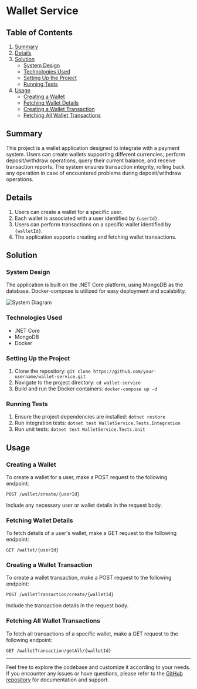 # Wallet Service

## Table of Contents
1. [Summary](#summary)
2. [Details](#details)
3. [Solution](#solution)
   - [System Design](#system-design)
   - [Technologies Used](#technologies-used)
   - [Setting Up the Project](#setting-up-the-project)
   - [Running Tests](#running-tests)
4. [Usage](#usage)
   - [Creating a Wallet](#creating-a-wallet)
   - [Fetching Wallet Details](#fetching-wallet-details)
   - [Creating a Wallet Transaction](#creating-a-wallet-transaction)
   - [Fetching All Wallet Transactions](#fetching-all-wallet-transactions)

## Summary
This project is a wallet application designed to integrate with a payment system. Users can create wallets supporting different currencies, perform deposit/withdraw operations, query their current balance, and receive transaction reports. The system ensures transaction integrity, rolling back any operation in case of encountered problems during deposit/withdraw operations.

## Details
1. Users can create a wallet for a specific user.
2. Each wallet is associated with a user identified by `{userId}`.
3. Users can perform transactions on a specific wallet identified by `{walletId}`.
4. The application supports creating and fetching wallet transactions.

## Solution

### System Design
The application is built on the .NET Core platform, using MongoDB as the database. Docker-compose is utilized for easy deployment and scalability.

![System Diagram](system_diagram.png)

### Technologies Used
- .NET Core
- MongoDB
- Docker

### Setting Up the Project
1. Clone the repository: `git clone https://github.com/your-username/wallet-service.git`
2. Navigate to the project directory: `cd wallet-service`
3. Build and run the Docker containers: `docker-compose up -d`

### Running Tests
1. Ensure the project dependencies are installed: `dotnet restore`
2. Run integration tests: `dotnet test WalletService.Tests.Integration`
3. Run unit tests: `dotnet test WalletService.Tests.Unit`

## Usage

### Creating a Wallet
To create a wallet for a user, make a POST request to the following endpoint:

```
POST /wallet/create/{userId}
```

Include any necessary user or wallet details in the request body.

### Fetching Wallet Details
To fetch details of a user's wallet, make a GET request to the following endpoint:

```
GET /wallet/{userId}
```

### Creating a Wallet Transaction
To create a wallet transaction, make a POST request to the following endpoint:

```
POST /walletTransaction/create/{walletId}
```

Include the transaction details in the request body.

### Fetching All Wallet Transactions
To fetch all transactions of a specific wallet, make a GET request to the following endpoint:

```
GET /walletTransaction/getAll/{walletId}
```

---

Feel free to explore the codebase and customize it according to your needs. If you encounter any issues or have questions, please refer to the [GitHub repository](https://github.com/your-username/wallet-service) for documentation and support.
